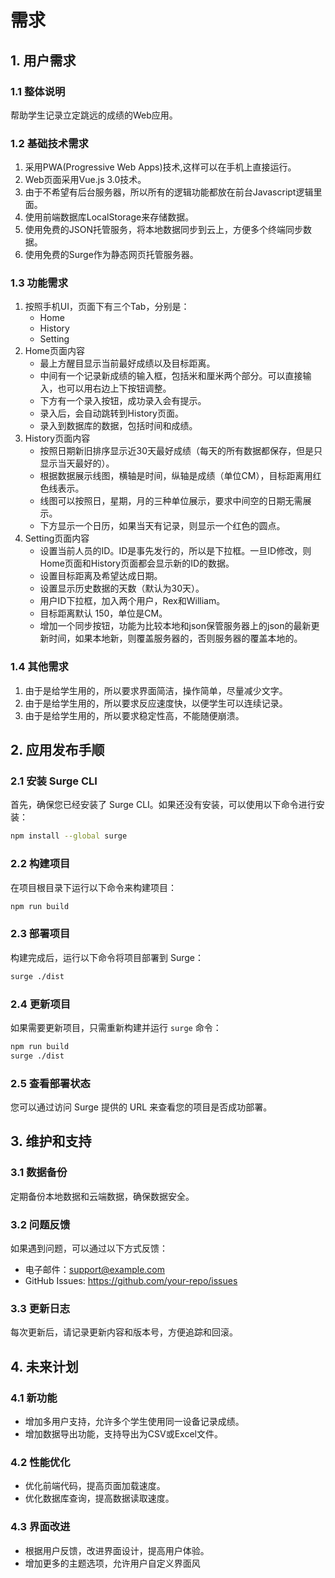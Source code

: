 # 需求

## 1. 用户需求

### 1.1 整体说明
帮助学生记录立定跳远的成绩的Web应用。

### 1.2 基础技术需求
1. 采用PWA(Progressive Web Apps)技术,这样可以在手机上直接运行。
2. Web页面采用Vue.js 3.0技术。
3. 由于不希望有后台服务器，所以所有的逻辑功能都放在前台Javascript逻辑里面。
4. 使用前端数据库LocalStorage来存储数据。
5. 使用免费的JSON托管服务，将本地数据同步到云上，方便多个终端同步数据。
6. 使用免费的Surge作为静态网页托管服务器。

### 1.3 功能需求
1. 按照手机UI，页面下有三个Tab，分别是：
    - Home
    - History
    - Setting
2. Home页面内容
    - 最上方醒目显示当前最好成绩以及目标距离。
    - 中间有一个记录新成绩的输入框，包括米和厘米两个部分。可以直接输入，也可以用右边上下按钮调整。
    - 下方有一个录入按钮，成功录入会有提示。
    - 录入后，会自动跳转到History页面。
    - 录入到数据库的数据，包括时间和成绩。
3. History页面内容
    - 按照日期新旧排序显示近30天最好成绩（每天的所有数据都保存，但是只显示当天最好的）。
    - 根据数据展示线图，横轴是时间，纵轴是成绩（单位CM），目标距离用红色线表示。
    - 线图可以按照日，星期，月的三种单位展示，要求中间空的日期无需展示。
    - 下方显示一个日历，如果当天有记录，则显示一个红色的圆点。
4. Setting页面内容
    - 设置当前人员的ID。ID是事先发行的，所以是下拉框。一旦ID修改，则Home页面和History页面都会显示新的ID的数据。
    - 设置目标距离及希望达成日期。
    - 设置显示历史数据的天数（默认为30天）。
    - 用户ID下拉框，加入两个用户，Rex和William。
    - 目标距离默认 150，单位是CM。
    - 增加一个同步按钮，功能为比较本地和json保管服务器上的json的最新更新时间，如果本地新，则覆盖服务器的，否则服务器的覆盖本地的。

### 1.4 其他需求
1. 由于是给学生用的，所以要求界面简洁，操作简单，尽量减少文字。
2. 由于是给学生用的，所以要求反应速度快，以便学生可以连续记录。
3. 由于是给学生用的，所以要求稳定性高，不能随便崩溃。

## 2. 应用发布手顺

### 2.1 安装 Surge CLI
首先，确保您已经安装了 Surge CLI。如果还没有安装，可以使用以下命令进行安装：

```sh
npm install --global surge
```

### 2.2 构建项目
在项目根目录下运行以下命令来构建项目：

```sh
npm run build
```

### 2.3 部署项目
构建完成后，运行以下命令将项目部署到 Surge：

```sh
surge ./dist
```

### 2.4 更新项目
如果需要更新项目，只需重新构建并运行 `surge` 命令：

```sh
npm run build
surge ./dist
```

### 2.5 查看部署状态
您可以通过访问 Surge 提供的 URL 来查看您的项目是否成功部署。

## 3. 维护和支持

### 3.1 数据备份
定期备份本地数据和云端数据，确保数据安全。

### 3.2 问题反馈
如果遇到问题，可以通过以下方式反馈：
- 电子邮件：support@example.com
- GitHub Issues: https://github.com/your-repo/issues

### 3.3 更新日志
每次更新后，请记录更新内容和版本号，方便追踪和回滚。

## 4. 未来计划

### 4.1 新功能
- 增加多用户支持，允许多个学生使用同一设备记录成绩。
- 增加数据导出功能，支持导出为CSV或Excel文件。

### 4.2 性能优化
- 优化前端代码，提高页面加载速度。
- 优化数据库查询，提高数据读取速度。

### 4.3 界面改进
- 根据用户反馈，改进界面设计，提高用户体验。
- 增加更多的主题选项，允许用户自定义界面风